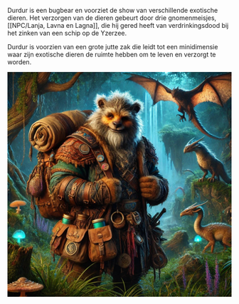 Durdur is een bugbear en voorziet de show van verschillende exotische dieren. 
Het verzorgen van de dieren gebeurt door drie gnomenmeisjes, [[NPC/Lanja, Lavna en Lagna]], die hij gered heeft van verdrinkingsdood bij het zinken van een schip op de Yzerzee.

Durdur is voorzien van een grote jutte zak die leidt tot een minidimensie waar zijn exotische dieren de ruimte hebben om te leven en verzorgt te worden. 

![](../img/Durdur.jpg)